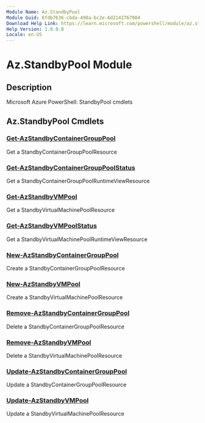 ```yaml
---
Module Name: Az.StandbyPool
Module Guid: 6fdb7636-cbda-498a-bc2e-6d2142767984
Download Help Link: https://learn.microsoft.com/powershell/module/az.standbypool
Help Version: 1.0.0.0
Locale: en-US
---
```


# Az.StandbyPool Module
## Description
Microsoft Azure PowerShell: StandbyPool cmdlets

## Az.StandbyPool Cmdlets
### [Get-AzStandbyContainerGroupPool](Get-AzStandbyContainerGroupPool.md)
Get a StandbyContainerGroupPoolResource

### [Get-AzStandbyContainerGroupPoolStatus](Get-AzStandbyContainerGroupPoolStatus.md)
Get a StandbyContainerGroupPoolRuntimeViewResource

### [Get-AzStandbyVMPool](Get-AzStandbyVMPool.md)
Get a StandbyVirtualMachinePoolResource

### [Get-AzStandbyVMPoolStatus](Get-AzStandbyVMPoolStatus.md)
Get a StandbyVirtualMachinePoolRuntimeViewResource

### [New-AzStandbyContainerGroupPool](New-AzStandbyContainerGroupPool.md)
Create a StandbyContainerGroupPoolResource

### [New-AzStandbyVMPool](New-AzStandbyVMPool.md)
Create a StandbyVirtualMachinePoolResource

### [Remove-AzStandbyContainerGroupPool](Remove-AzStandbyContainerGroupPool.md)
Delete a StandbyContainerGroupPoolResource

### [Remove-AzStandbyVMPool](Remove-AzStandbyVMPool.md)
Delete a StandbyVirtualMachinePoolResource

### [Update-AzStandbyContainerGroupPool](Update-AzStandbyContainerGroupPool.md)
Update a StandbyContainerGroupPoolResource

### [Update-AzStandbyVMPool](Update-AzStandbyVMPool.md)
Update a StandbyVirtualMachinePoolResource

